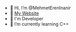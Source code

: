 - 👋 Hi, I’m @MehmetErenInanir
- 👋 [My Website](http://mehmetereninanir.github.io/ "Mehmet Eren İnanır")
- 🌱 I'm Developer
- 🌱 I’m currently learning C++
